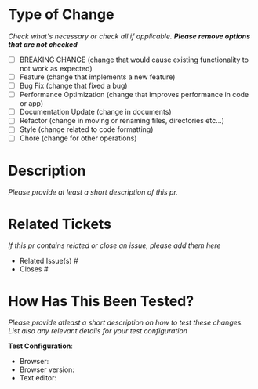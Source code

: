 # Type of Change 
<!-- NOTICE!: remove the this description when in pr -->
_Check what's necessary or check all if applicable. **Please remove options that are not checked**_

- [ ] BREAKING CHANGE (change that would cause existing functionality to not work as expected)
- [ ] Feature (change that implements a new feature)
- [ ] Bug Fix (change that fixed a bug)
- [ ] Performance Optimization (change that improves performance in code or app)
- [ ] Documentation Update (change in documents)
- [ ] Refactor (change in moving or renaming files, directories etc...)
- [ ] Style (change related to code formatting)
- [ ] Chore (change for other operations)

###

# Description
<!-- NOTICE!: remove the this description when in pr -->
_Please provide at least a short description of this pr._

###

# Related Tickets
<!-- NOTICE!: remove the this description when in pr -->
_If this pr contains related or close an issue, please add them here_

- Related Issue(s) #
- Closes #

###

# How Has This Been Tested?
<!-- NOTICE!: remove the this description when in pr -->
_Please provide atleast a short description on how to test these changes. List also any relevant details for your test configuration_

**Test Configuration**:
* Browser:
* Browser version:
* Text editor: